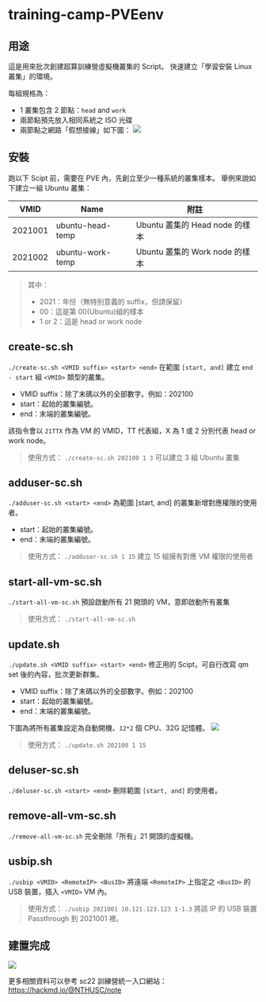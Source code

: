 # training-camp-PVEenv

## 用途
這是用來批次創建超算訓練營虛擬機叢集的 Script。
快速建立「學習安裝 Linux 叢集」的環境。

每組規格為：
- 1 叢集包含 2 節點：`head` and `work`
- 兩節點預先放入相同系統之 ISO 光碟
- 兩節點之網路「假想接線」如下圖：
![](https://i.imgur.com/d608wU1.png)

## 安裝
跑以下 Scipt 前，需要在 PVE 內，先創立至少一種系統的叢集樣本。
舉例來說如下建立一組 Ubuntu 叢集：

| VMID | Name | 附註 |
| -------- | -------- | -------- |
| 2021001 | ubuntu-head-temp|Ubuntu 叢集的 Head node 的樣本 |
| 2021002 | ubuntu-work-temp|Ubuntu 叢集的 Work node 的樣本 |
> 其中：
> - 2021：年份（無特別意義的 suffix，但請保留）
> - 00：這是第 00(Ubuntu)組的樣本
> - 1 or 2：這是 head or work node


## create-sc.sh
`./create-sc.sh <VMID suffix> <start> <end>`
在範圍 `[start, and]` 建立 `end - start` 組 `<VMID>` 類型的叢集。

- VMID suffix：除了末碼以外的全部數字。例如：202100
- start：起始的叢集編號。
- end：末端的叢集編號。

該指令會以 `21TTX` 作為 VM 的 VMID，TT 代表組，X 為 1 或 2 分別代表 head or work node。

>使用方式：
`./create-sc.sh 202100 1 3` 可以建立 3 組 Ubuntu 叢集


## adduser-sc.sh 
`./adduser-sc.sh <start> <end>`
為範圍 [start, and] 的叢集新增對應權限的使用者。

- start：起始的叢集編號。
- end：末端的叢集編號。

>使用方式：
`./adduser-sc.sh 1 15` 建立 15 組擁有對應 VM 權限的使用者

## start-all-vm-sc.sh

`./start-all-vm-sc.sh`
預設啟動所有 21 開頭的 VM，意即啟動所有叢集

>使用方式：
`./start-all-vm-sc.sh`

## update.sh
`./update.sh <VMID suffix> <start> <end>`
修正用的 Scipt，可自行改寫 qm set 後的內容，批次更新群集。

- VMID suffix：除了末碼以外的全部數字。例如：202100
- start：起始的叢集編號。
- end：末端的叢集編號。

下圖為將所有叢集設定為自動開機、`12*2` 個 CPU、32G 記憶體。
![](https://i.imgur.com/CDm6XUt.png)

>使用方式：
`./update.sh 202100 1 15`

## deluser-sc.sh
`./deluser-sc.sh <start> <end>`
刪除範圍 `[start, and]` 的使用者。

## remove-all-vm-sc.sh
`./remove-all-vm-sc.sh`
完全刪除「所有」21 開頭的虛擬機。

## usbip.sh
`./usbip <VMID> <RemoteIP> <BusID>`
將遠端 `<RemoteIP>` 上指定之 `<BusID>` 的 USB 裝置，插入 `<VMID>` VM 內。

>使用方式：
`./usbip 2021001 10.121.123.123 1-1.3` 將該 IP 的 USB 裝置 Passthrough 到 2021001 裡。

## 建置完成
![](https://i.imgur.com/qttrBeb.png)

更多相關資料可以參考 sc22 訓練營統一入口網站：
https://hackmd.io/@NTHUSC/note

